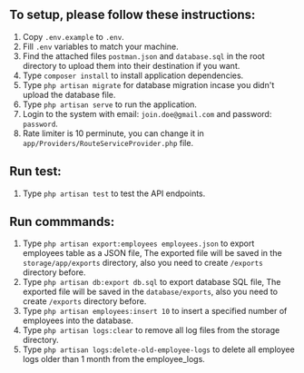 ## To setup, please follow these instructions:

1. Copy `.env.example` to `.env`.
2. Fill `.env` variables to match your machine.
3. Find the attached files `postman.json` and `database.sql` in the root directory to upload them into their destination if you want.
4. Type `composer install` to install application dependencies.
5. Type `php artisan migrate` for database migration incase you didn't upload the database file.
6. Type `php artisan serve` to run the application.
7. Login to the system with email: `join.doe@gmail.com` and password: `password`.
8. Rate limiter is 10 perminute, you can change it in `app/Providers/RouteServiceProvider.php` file.

## Run test:

1. Type `php artisan test` to test the API endpoints.

## Run commmands:

1. Type `php artisan export:employees employees.json` to export employees table as a JSON file, The exported file will be saved in the `storage/app/exports` directory, also you need to create `/exports` directory before.
2. Type `php artisan db:export db.sql` to export database SQL file, The exported file will be saved in the `database/exports`, also you need to create `/exports` directory before.
3. Type `php artisan employees:insert 10` to insert a specified number of employees into the database.
4. Type `php artisan logs:clear` to remove all log files from the storage directory.
5. Type `php artisan logs:delete-old-employee-logs` to delete all employee logs older than 1 month from the employee_logs.
